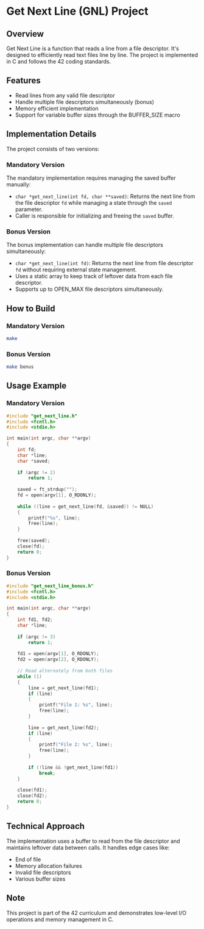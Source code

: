 # Get Next Line (GNL) Project

## Overview
Get Next Line is a function that reads a line from a file descriptor. It's designed to efficiently read text files line by line. The project is implemented in C and follows the 42 coding standards.

## Features
- Read lines from any valid file descriptor
- Handle multiple file descriptors simultaneously (bonus)
- Memory efficient implementation
- Support for variable buffer sizes through the BUFFER_SIZE macro

## Implementation Details
The project consists of two versions:

### Mandatory Version
The mandatory implementation requires managing the saved buffer manually:
- `char *get_next_line(int fd, char **saved)`: Returns the next line from the file descriptor `fd` while managing a state through the `saved` parameter.
- Caller is responsible for initializing and freeing the `saved` buffer.

### Bonus Version
The bonus implementation can handle multiple file descriptors simultaneously:
- `char *get_next_line(int fd)`: Returns the next line from file descriptor `fd` without requiring external state management.
- Uses a static array to keep track of leftover data from each file descriptor.
- Supports up to OPEN_MAX file descriptors simultaneously.

## How to Build

### Mandatory Version
```bash
make
```

### Bonus Version
```bash
make bonus
```

## Usage Example

### Mandatory Version
```c
#include "get_next_line.h"
#include <fcntl.h>
#include <stdio.h>

int main(int argc, char **argv)
{
    int fd;
    char *line;
    char *saved;
    
    if (argc != 2)
        return 1;
    
    saved = ft_strdup("");
    fd = open(argv[1], O_RDONLY);
    
    while ((line = get_next_line(fd, &saved)) != NULL)
    {
        printf("%s", line);
        free(line);
    }
    
    free(saved);
    close(fd);
    return 0;
}
```

### Bonus Version
```c
#include "get_next_line_bonus.h"
#include <fcntl.h>
#include <stdio.h>

int main(int argc, char **argv)
{
    int fd1, fd2;
    char *line;
    
    if (argc != 3)
        return 1;
    
    fd1 = open(argv[1], O_RDONLY);
    fd2 = open(argv[2], O_RDONLY);
    
    // Read alternately from both files
    while (1)
    {
        line = get_next_line(fd1);
        if (line)
        {
            printf("File 1: %s", line);
            free(line);
        }
        
        line = get_next_line(fd2);
        if (line)
        {
            printf("File 2: %s", line);
            free(line);
        }
        
        if (!line && !get_next_line(fd1))
            break;
    }
    
    close(fd1);
    close(fd2);
    return 0;
}
```

## Technical Approach
The implementation uses a buffer to read from the file descriptor and maintains leftover data between calls. It handles edge cases like:
- End of file
- Memory allocation failures
- Invalid file descriptors
- Various buffer sizes

## Note
This project is part of the 42 curriculum and demonstrates low-level I/O operations and memory management in C.
